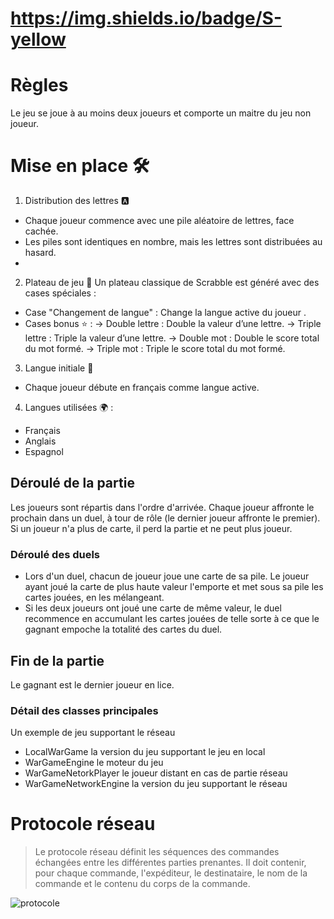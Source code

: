 # https://img.shields.io/badge/S-yellow



# Règles

Le jeu se joue à au moins deux joueurs et comporte un maitre du jeu non joueur.


# Mise en place 🛠️
1. Distribution des lettres 🅰️
- Chaque joueur commence avec une pile aléatoire de lettres, face cachée.
- Les piles sont identiques en nombre, mais les lettres sont distribuées au hasard.
- 
2. Plateau de jeu 🎲
Un plateau classique de Scrabble est généré avec des cases spéciales :

- Case "Changement de langue" : Change la langue active du joueur .
- Cases bonus ⭐ :
    → Double lettre : Double la valeur d’une lettre.
    → Triple lettre : Triple la valeur d’une lettre.
    → Double mot : Double le score total du mot formé.
    → Triple mot : Triple le score total du mot formé.

3. Langue initiale 🥖
- Chaque joueur débute en français comme langue active.

4. Langues utilisées 🌍 :
- Français
- Anglais
- Espagnol


## Déroulé de la partie

Les joueurs sont répartis dans l'ordre d'arrivée. Chaque joueur affronte le prochain dans un duel, à tour de rôle (le dernier joueur affronte le premier). Si un joueur n'a plus de carte, il perd la partie et ne peut plus joueur.

### Déroulé des duels

* Lors d'un duel, chacun de joueur joue une carte de sa pile. Le joueur ayant joué la carte de plus haute valeur l'emporte et met sous sa pile les cartes jouées, en les mélangeant.
* Si les deux joueurs ont joué une carte de même valeur, le duel recommence en accumulant les cartes jouées de telle sorte à ce que le gagnant empoche la totalité des cartes du duel.

## Fin de la partie

Le gagnant est le dernier joueur en lice.

### Détail des classes principales

Un exemple de jeu supportant le réseau

* LocalWarGame la version du jeu supportant le jeu en local
* WarGameEngine le moteur du jeu
* WarGameNetorkPlayer le joueur distant en cas de partie réseau
* WarGameNetworkEngine la version du jeu supportant le réseau


# Protocole réseau

> Le protocole réseau définit les séquences des commandes échangées entre les différentes parties prenantes. Il doit contenir, pour chaque commande, l'expéditeur, le destinataire, le nom de la commande et le contenu du corps de la commande.

![protocole](doc/protocle.png)



